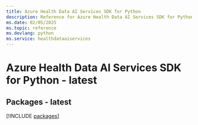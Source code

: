```yaml
---
title: Azure Health Data AI Services SDK for Python
description: Reference for Azure Health Data AI Services SDK for Python
ms.date: 02/05/2025
ms.topic: reference
ms.devlang: python
ms.service: healthdataaiservices
---
```

# Azure Health Data AI Services SDK for Python - latest
## Packages - latest
[!INCLUDE [packages](health-data-ai-services-index.md)]